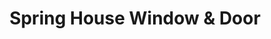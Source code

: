 ---
title: "Spring House Window & Door"
url: /spring-house/spring-house-window-und-door/
shop: Eisenwaren
---